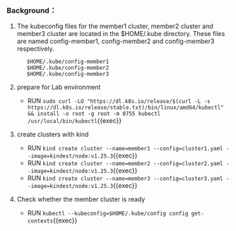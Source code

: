 ### Background：

1. The kubeconfig files for the member1 cluster, member2 cluster and member3 cluster are located in the $HOME/.kube directory. These files are named config-member1, config-member2 and config-member3 respectively.

   ```shell
      $HOME/.kube/config-member1
      $HOME/.kube/config-member2
      $HOME/.kube/config-member3
   ```
2. prepare for Lab environment

   - RUN `sudo curl -LO "https://dl.k8s.io/release/$(curl -L -s https://dl.k8s.io/release/stable.txt)/bin/linux/amd64/kubectl" && install -o root -g root -m 0755 kubectl /usr/local/bin/kubectl`{{exec}}   

3. create clusters with kind

   - RUN `kind create cluster --name=member1 --config=cluster1.yaml --image=kindest/node:v1.25.3`{{exec}}
   - RUN `kind create cluster --name=member2 --config=cluster2.yaml --image=kindest/node:v1.25.3`{{exec}}
   - RUN `kind create cluster --name=member3 --config=cluster3.yaml --image=kindest/node:v1.25.3`{{exec}}

4. Check whether the member cluster is ready

   - RUN `kubectl --kubeconfig=$HOME/.kube/config config get-contexts`{{exec}}

